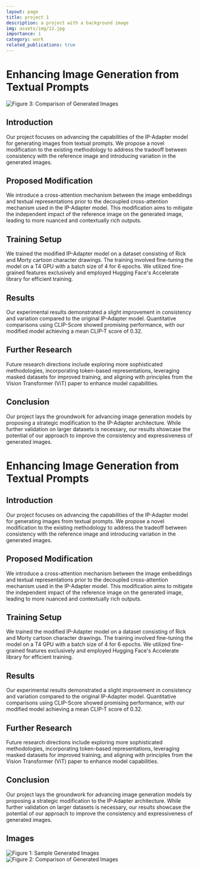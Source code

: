 ```yaml
---
layout: page
title: project 1
description: a project with a background image
img: assets/img/12.jpg
importance: 1
category: work
related_publications: true
---
```


# Enhancing Image Generation from Textual Prompts

![Figure 3: Comparison of Generated Images](assets/image/IP.png)


## Introduction
Our project focuses on advancing the capabilities of the IP-Adapter model for generating images from textual prompts. We propose a novel modification to the existing methodology to address the tradeoff between consistency with the reference image and introducing variation in the generated images.

## Proposed Modification
We introduce a cross-attention mechanism between the image embeddings and textual representations prior to the decoupled cross-attention mechanism used in the IP-Adapter model. This modification aims to mitigate the independent impact of the reference image on the generated image, leading to more nuanced and contextually rich outputs.

## Training Setup
We trained the modified IP-Adapter model on a dataset consisting of Rick and Morty cartoon character drawings. The training involved fine-tuning the model on a T4 GPU with a batch size of 4 for 6 epochs. We utilized fine-grained features exclusively and employed Hugging Face's Accelerate library for efficient training.

## Results
Our experimental results demonstrated a slight improvement in consistency and variation compared to the original IP-Adapter model. Quantitative comparisons using CLIP-Score showed promising performance, with our modified model achieving a mean CLIP-T score of 0.32.

## Further Research
Future research directions include exploring more sophisticated methodologies, incorporating token-based representations, leveraging masked datasets for improved training, and aligning with principles from the Vision Transformer (ViT) paper to enhance model capabilities.

## Conclusion
Our project lays the groundwork for advancing image generation models by proposing a strategic modification to the IP-Adapter architecture. While further validation on larger datasets is necessary, our results showcase the potential of our approach to improve the consistency and expressiveness of generated images.

# Enhancing Image Generation from Textual Prompts

## Introduction
Our project focuses on advancing the capabilities of the IP-Adapter model for generating images from textual prompts. We propose a novel modification to the existing methodology to address the tradeoff between consistency with the reference image and introducing variation in the generated images.

## Proposed Modification
We introduce a cross-attention mechanism between the image embeddings and textual representations prior to the decoupled cross-attention mechanism used in the IP-Adapter model. This modification aims to mitigate the independent impact of the reference image on the generated image, leading to more nuanced and contextually rich outputs.

## Training Setup
We trained the modified IP-Adapter model on a dataset consisting of Rick and Morty cartoon character drawings. The training involved fine-tuning the model on a T4 GPU with a batch size of 4 for 6 epochs. We utilized fine-grained features exclusively and employed Hugging Face's Accelerate library for efficient training.

## Results
Our experimental results demonstrated a slight improvement in consistency and variation compared to the original IP-Adapter model. Quantitative comparisons using CLIP-Score showed promising performance, with our modified model achieving a mean CLIP-T score of 0.32.

## Further Research
Future research directions include exploring more sophisticated methodologies, incorporating token-based representations, leveraging masked datasets for improved training, and aligning with principles from the Vision Transformer (ViT) paper to enhance model capabilities.

## Conclusion
Our project lays the groundwork for advancing image generation models by proposing a strategic modification to the IP-Adapter architecture. While further validation on larger datasets is necessary, our results showcase the potential of our approach to improve the consistency and expressiveness of generated images.

## Images
![Figure 1: Sample Generated Images](assets/image/Image1.png)
![Figure 2: Comparison of Generated Images](assets/image/Image2.png)


